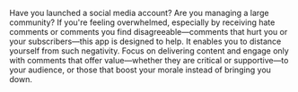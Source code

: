 Have you launched a social media account? Are you managing a large community? If you're feeling overwhelmed, especially by receiving hate comments or comments you find disagreeable—comments that hurt you or your subscribers—this app is designed to help. It enables you to distance yourself from such negativity. Focus on delivering content and engage only with comments that offer value—whether they are critical or supportive—to your audience, or those that boost your morale instead of bringing you down.